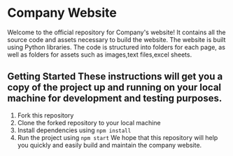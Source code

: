 # Company Website 
  Welcome to the official repository for Company's website! It contains all the source code and assets necessary to build the website. The website is built using Python libraries. The code is structured into folders for each page, as well as folders for assets such as images,text files,excel sheets.
## Getting Started These instructions will get you a copy of the project up and running on your local machine for development and testing purposes. 
 1. Fork this repository
 2. Clone the forked repository to your local machine
 3. Install dependencies using `npm install`
 4. Run the project using `npm start`
 We hope that this repository will help you quickly and easily build and maintain the company website.
